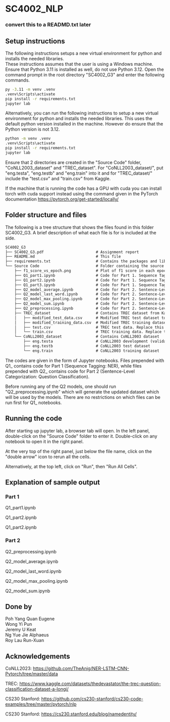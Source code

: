 # SC4002_NLP

### convert this to a READMD.txt later  

## Setup instructions

The following instructions setups a new virtual environment for python and installs the needed libraries.  
These instructions assumes that the user is using a Windows machine. Ensure that Python 3.11 is installed as well, do not use Python 3.12. 
Open the command prompt in the root directory "SC4002_G3" and enter the following commands.

```cmd
py -3.11 -m venv .venv
.venv\Scripts\activate
pip install -r requirements.txt
jupyter lab
```

Alternatively, you can run the following instructions to setup a new virtual environment for python and installs the needed libraries.
This uses the default python version installed in the machine. However do ensure that the Python version is not 3.12.
```cmd
python -m venv .venv
.venv\Scripts\activate
pip install -r requirements.txt
jupyter lab
```

Ensure that 2 directories are created in the "Source Code" folder, "CoNLL2003_dataset" and "TREC_dataset". For "CoNLL2003_dataset/", put "eng.testa", "eng.testb" and "eng.train" into it 
and for "TREC_dataset/" include the "test.csv" and "train.csv" from Kaggle. 

If the machine that is running the code has a GPU with cuda you can install torch with cuda support instead 
using the command given in the PyTorch documentation https://pytorch.org/get-started/locally/

## Folder structure and files 

The following is a tree structure that shows the files found in this folder SC4002_G3. A brief description of what each file is for is included at the side.

```markdown
SC4002_G3
├── SC4002_G3.pdf                       # Assignment report
├── README.md                           # This file
├── requirements.txt                    # Contains the packages and libraries needed to run all the code
└── Source Code                         # Folder containing the source code
    ├── f1_score_vs_epoch.png           # Plot of f1 score in each epoch for part 1
    ├── Q1_part1.ipynb                  # Code for Part 1. Sequence Tagging: NER, answers question 1.1
    ├── Q1_part2.ipynb                  # Code for Part 1. Sequence Tagging: NER, answers question 1.2
    ├── Q1_part3.ipynb                  # Code for Part 1. Sequence Tagging: NER, contains the model and answers question 1.3
    ├── Q2_model_average.ipynb          # Code for Part 2. Sentence-Level Categorization: Question Classification, contains the model that uses average pooling and answers question 2
    ├── Q2_model_last_word.ipynb        # Code for Part 2. Sentence-Level Categorization: Question Classification, contains the model that uses last word pooling and answers question 2
    ├── Q2_model_max_pooling.ipynb      # Code for Part 2. Sentence-Level Categorization: Question Classification, contains the model that uses max pooling and answers question 2
    ├── Q2_model_sum.ipynb              # Code for Part 2. Sentence-Level Categorization: Question Classification, contains the model that uses sum pooling and answers question 2
    ├── Q2_preprocessing.ipynb          # Code for Part 2. Sentence-Level Categorization: Question Classification, contains preprocessing code
    ├── TREC_dataset                    # Contains TREC dataset from Kaggle
    │   ├── modified_test_data.csv      # Modified TREC test dataset to combine 2 classes into 1
    │   ├── modified_training_data.csv  # Modified TREC training dataset to combine 2 classes into 1
    │   ├── test.csv                    # TREC test data. Replace this file if using own dataset, and rerun Q2_preprocessing.ipynb
    │   └── train.csv                   # TREC training data. Replace this file if using own dataset, and rerun Q2_preprocessing.ipynb
    └── CoNLL2003_dataset               # Contains CoNLL2003 dataset
        ├── eng.testa                   # CoNLL2003 development (validation) dataset
        ├── eng.testb                   # CoNLL2003 test dataset
        └── eng.train                   # CoNLL2003 training dataset
```

The codes are given in the form of Jupyter notebooks. Files prepended with Q1_ contains code for Part 1 (Sequence Tagging: NER), while 
files prepended with Q2_ contains code for Part 2 (Sentence-Level Categorization: Question Classification).

Before running any of the Q2 models, one should run "Q2_preprocessing.ipynb" which will generate the updated dataset which will be used by the models. 
There are no restrictions on which files can be run first for Q1_ notebooks.

## Running the code

After starting up jupyter lab, a browser tab will open. In the left panel, double-click on the "Source Code" folder to enter it. Double-click on any 
notebook to open it in the right panel.

At the very top of the right panel, just below the file name, click on the "double arrow" icon to rerun all the cells.

Alternatively, at the top left, click on "Run", then "Run All Cells".

## Explanation of sample output

### Part 1

Q1_part1.ipynb

Q1_part2.ipynb

Q1_part2.ipynb

### Part 2
Q2_preprocessing.ipynb

Q2_model_average.ipynb

Q2_model_last_word.ipynb

Q2_model_max_pooling.ipynb

Q2_model_sum.ipynb

## Done by
Poh Yang Quan Eugene  
Wong Yi Pun  
Jeremy U Keat  
Ng Yue Jie Alphaeus  
Roy Lau Run-Xuan  

## Acknowledgements
CoNLL2023: https://github.com/TheAnig/NER-LSTM-CNN-Pytorch/tree/master/data

TREC: https://www.kaggle.com/datasets/thedevastator/the-trec-question-classification-dataset-a-longi/

CS230 Stanford: https://github.com/cs230-stanford/cs230-code-examples/tree/master/pytorch/nlp

CS230 Stanford: https://cs230.stanford.edu/blog/namedentity/